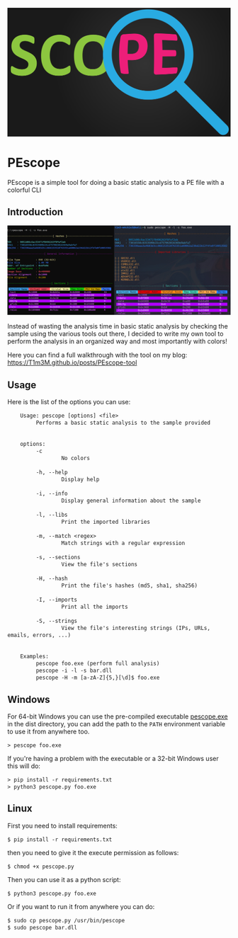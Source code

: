 ![PEscope Cover](/assets/PEscope-cover.png)

# PEscope

PEscope is a simple tool for doing a basic static analysis to a PE file with a colorful CLI


## Introduction

![PEscope on Windows and Linux](/assets/pescope-win-linux.jpg)

Instead of wasting the analysis time in basic static analysis by checking the sample using the various tools out there, I decided to write my own tool to perform the analysis in an organized way and most importantly with colors!

Here you can find a full walkthrough with the tool on my blog: https://T1m3M.github.io/posts/PEscope-tool


## Usage

Here is the list of the options you can use:

```
    Usage: pescope [options] <file>
         Performs a basic static analysis to the sample provided


    options:
         -c
                 No colors

         -h, --help
                 Display help

         -i, --info
                 Display general information about the sample

         -l, --libs
                 Print the imported libraries

         -m, --match <regex>
                 Match strings with a regular expression

         -s, --sections
                 View the file's sections

         -H, --hash
                 Print the file's hashes (md5, sha1, sha256)

         -I, --imports
                 Print all the imports

         -S, --strings
                 View the file's interesting strings (IPs, URLs, emails, errors, ...)


    Examples:
         pescope foo.exe (perform full analysis)
         pescope -i -l -s bar.dll
         pescope -H -m [a-zA-Z]{5,}[\d]$ foo.exe
```

## Windows

For 64-bit Windows you can use the pre-compiled executable [pescope.exe](dist/) in the dist directory, you can add the path to the ```PATH``` environment variable to use it from anywhere too.

```console
> pescope foo.exe
```

If you're having a problem with the executable or a 32-bit Windows user this will do:

```console
> pip install -r requirements.txt
> python3 pescope.py foo.exe

```


## Linux

First you need to install requirements:
```terminal
$ pip install -r requirements.txt
```

then you need to give it the execute permission as follows:

```terminal
$ chmod +x pescope.py
```

Then you can use it as a python script:

```terminal
$ python3 pescope.py foo.exe
```

Or if you want to run it from anywhere you can do:

```terminal
$ sudo cp pescope.py /usr/bin/pescope
$ sudo pescope bar.dll
```


